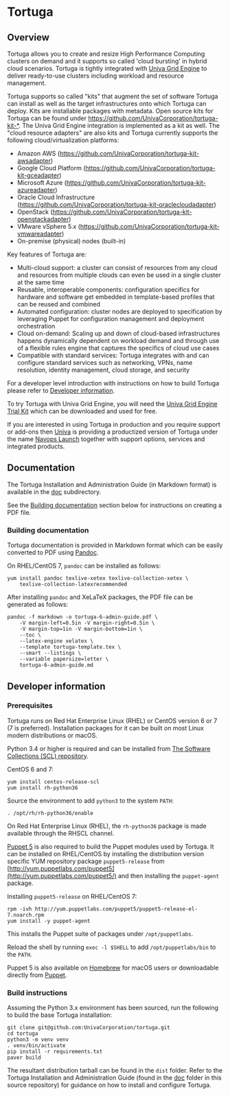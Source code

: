 # Tortuga

## Overview

Tortuga allows you to create and resize High Performance Computing clusters on
demand and it supports so called 'cloud bursting' in hybrid cloud scenarios.
Tortuga is tightly integrated with [Univa Grid Engine](http://www.univa.com/products/) to deliver ready-to-use clusters
including workload and resource management.

Tortuga supports so called "kits" that augment the set of software Tortuga can install as well as
the target infrastructures onto which Tortuga can deploy. Kits are installable
packages with metadata. Open source kits for Tortuga can be found under <https://github.com/UnivaCorporation/tortuga-kit-*>. The Univa Grid Engine integration is implemented as a
kit as well. The "cloud resource adapters" are also kits and Tortuga
currently supports the following cloud/virtualization platforms:

* Amazon AWS (<https://github.com/UnivaCorporation/tortuga-kit-awsadapter>)
* Google Cloud Platform (<https://github.com/UnivaCorporation/tortuga-kit-gceadapter>)
* Microsoft Azure (<https://github.com/UnivaCorporation/tortuga-kit-azureadapter>)
* Oracle Cloud Infrastructure (<https://github.com/UnivaCorporation/tortuga-kit-oraclecloudadapter>)
* OpenStack (<https://github.com/UnivaCorporation/tortuga-kit-openstackadapter>)
* VMware vSphere 5.x (<https://github.com/UnivaCorporation/tortuga-kit-vmwareadapter>)
* On-premise (physical) nodes (built-in)

Key features of Tortuga are:

* Multi-cloud support: a cluster can consist of resources from any cloud and
  resources from multiple clouds can even be used in a single cluster at the
  same time
* Reusable, interoperable components: configuration specifics for hardware and
  software get embedded in template-based profiles that can be reused and
  combined
* Automated configuration: cluster nodes are deployed to specification by
  leveraging Puppet for configuration management and deployment orchestration
* Cloud on-demand: Scaling up and down of cloud-based infrastructures happens
  dynamically dependent on workload demand and through use of a flexible rules
  engine that captures the specifics of cloud use cases
* Compatible with standard services: Tortuga integrates with and can configure
  standard services such as networking, VPNs, name resolution, identity
  management, cloud storage, and security

For a developer level introduction with instructions on how to build Tortuga
please refer to [Developer information](#developer-information).

To try Tortuga with Univa Grid Engine, you will need the [Univa Grid Engine Trial Kit](http://www.univa.com/resources/univa-navops-launch-trial-kits.php) which
can be downloaded and used for free.

If you are interested in using Tortuga in production and you require support or
add-ons then [Univa](http://univa.com) is providing a productized version of
Tortuga under the name [Navops Launch](http://univa.com/products) together with
support options, services and integrated products.

## Documentation

The Tortuga Installation and Administration Guide (in Markdown format) is available in the [doc](doc) subdirectory.

See the [Building documentation](#building-documentation) section below for instructions on creating a PDF file.

### Building documentation

Tortuga documentation is provided in Markdown format which can be easily converted to
PDF using [Pandoc](https://pandoc.org).

On RHEL/CentOS 7, `pandoc` can be installed as follows:

```shell
yum install pandoc texlive-xetex texlive-collection-xetex \
    texlive-collection-latexrecommended
```

After installing `pandoc` and XeLaTeX packages, the PDF file can be generated as follows:

```shell
pandoc -f markdown -o tortuga-6-admin-guide.pdf \
    -V margin-left=0.5in -V margin-right=0.5in \
    -V margin-top=1in -V margin-bottom=1in \
    --toc \
    --latex-engine xelatex \
    --template tortuga-template.tex \
    --smart --listings \
    --variable papersize=letter \
    tortuga-6-admin-guide.md
```

## Developer information

### Prerequisites

Tortuga runs on Red Hat Enterprise Linux (RHEL) or CentOS version 6 or 7 (7 is
preferred). Installation packages for it can be built on most Linux modern
distributions or macOS.

Python 3.4 or higher is required and can be installed from [The Software Collections
(SCL) repository](https://wiki.centos.org/AdditionalResources/Repositories/SCL).

CentOS 6 and 7:

```shell
yum install centos-release-scl
yum install rh-python36
```

Source the environment to add `python3` to the system `PATH`:

```shell
. /opt/rh/rh-python36/enable
```

On Red Hat Enterprise Linux (RHEL), the `rh-python36` package is made available
through the RHSCL channel.

[Puppet 5](https://puppet.com) is also required to build the Puppet modules used by
Tortuga. It can be installed on RHEL/CentOS by installing the distribution
version specific YUM repository package `puppet5-release` from
[http://yum.puppetlabs.com/puppet5](http://yum.puppetlabs.com/puppet5/) and
then installing the `puppet-agent` package.

Installing `puppet5-release` on RHEL/CentOS 7:

```shell
rpm -ivh http://yum.puppetlabs.com/puppet5/puppet5-release-el-7.noarch.rpm
yum install -y puppet-agent
```

This installs the Puppet suite of packages under `/opt/puppetlabs`.

Reload the shell by running `exec -l $SHELL` to add `/opt/puppetlabs/bin` to
the `PATH`.

Puppet 5 is also available on [Homebrew](https://brew.sh) for macOS users or downloadable directly from [Puppet](https://puppet.com).

### Build instructions

Assuming the Python 3.x environment has been sourced, run the following to
build the base Tortuga installation:

    git clone git@github.com:UnivaCorporation/tortuga.git
    cd tortuga
    python3 -m venv venv
    . venv/bin/activate
    pip install -r requirements.txt
    paver build

The resultant distribution tarball can be found in the `dist` folder. Refer to
the Tortuga Installation and Administration Guide (found in the [doc](doc) folder in
this source repository) for guidance on how to install and configure Tortuga.
